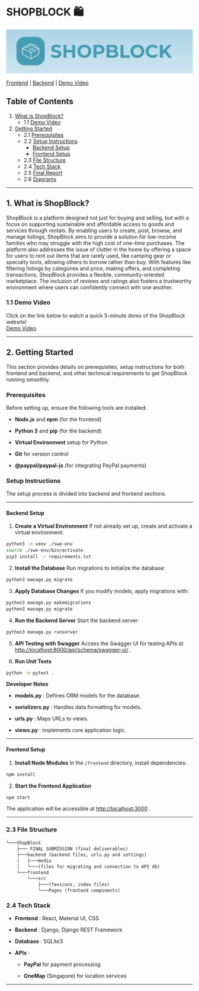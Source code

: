 # SHOPBLOCK 🛍

![alt text](./static/header.png)

[Frontend](https://github.com/KuaLiMin/ShopBlock/tree/main/frontend) | [Backend](https://github.com/KuaLiMin/ShopBlock/tree/main/backend) | [Demo Video](https://www.youtube.com/watch?v=3N9Mm8eZ2Po)

## Table of Contents

1. [What is ShopBlock?](#1-what-is-shopblock)
   - 1.1 [Demo Video](#11-demo-video)
2. [Getting Started](#getting-started)
   - 2.1 [Prerequisites](#prerequisites)
   - 2.2 [Setup Instructions](#setup-instructions)
     - [Backend Setup](#backend-setup)
     - [Frontend Setup](#frontend-setup)
   - 2.3 [File Structure](#23-file-structure)
   - 2.4 [Tech Stack](#24-tech-stack)
   - 2.5 [Final Report](#25-final-report)
   - 2.6 [Diagrams](#26-diagrams)

---

## 1. What is ShopBlock?

ShopBlock is a platform designed not just for buying and selling, but with a focus on supporting sustainable and affordable access to goods and services through rentals. By enabling users to create, post, browse, and manage listings, ShopBlock aims to provide a solution for low-income families who may struggle with the high cost of one-time purchases. The platform also addresses the issue of clutter in the home by offering a space for users to rent out items that are rarely used, like camping gear or specialty tools, allowing others to borrow rather than buy. With features like filtering listings by categories and price, making offers, and completing transactions, ShopBlock provides a flexible, community-oriented marketplace. The inclusion of reviews and ratings also fosters a trustworthy environment where users can confidently connect with one another.

### 1.1 Demo Video

Click on the link below to watch a quick 5-minute demo of the ShopBlock website!  
[Demo Video](https://www.youtube.com/watch?v=3N9Mm8eZ2Po)

---

## 2. Getting Started 

This section provides details on prerequisites, setup instructions for both frontend and backend, and other technical requirements to get ShopBlock running smoothly.

### Prerequisites 

Before setting up, ensure the following tools are installed:
 
- **Node.js**  and **npm**  (for the frontend)
 
- **Python 3**  and **pip**  (for the backend)

 
- **Virtual Environment**  setup for Python
 
- **Git**  for version control
  
- **@paypal/paypal-js** (for integrating PayPal payments)

### Setup Instructions 

The setup process is divided into backend and frontend sections.


---


#### Backend Setup 
 
1. **Create a Virtual Environment** 
If not already set up, create and activate a virtual environment:

```bash
python3 -m venv ./swe-env
source ./swe-env/bin/activate
pip3 install -r requirements.txt
```
 
2. **Install the Database** 
Run migrations to initialize the database:

```bash
python3 manage.py migrate
```
 
3. **Apply Database Changes** 
If you modify models, apply migrations with:

```bash
python3 manage.py makemigrations
python3 manage.py migrate
```
 
4. **Run the Backend Server** 
Start the backend server:

```bash
python3 manage.py runserver
```
 
5. **API Testing with Swagger** 
Access the Swagger UI for testing APIs at [http://localhost:8000/api/schema/swagger-ui/](http://localhost:8000/api/schema/swagger-ui/) .
 
6. **Run Unit Tests** 

```bash
python -m pytest .
```
**Developer Notes**  
- **models.py** : Defines ORM models for the database.
 
- **serializers.py** : Handles data formatting for models.
 
- **urls.py** : Maps URLs to views.
 
- **views.py** : Implements core application logic.


---


#### Frontend Setup 
 
1. **Install Node Modules** 
In the `/frontend` directory, install dependencies:

```bash
npm install
```
 
2. **Start the Frontend Application** 

```bash
npm start
```
The application will be accessible at [http://localhost:3000](http://localhost:3000/) .


---


### 2.3 File Structure 
```
└───ShopBlock
    ├─── FINAL SUBMISSION (final deliverables)
    ├───backend (backend files, urls.py and settings)
    │   ├───media
    │   └───(files for migrating and connection to API db)
    └───frontend 
        └───src
            ├───(favicons, index files)
            └───Pages (frontend components)
```


### 2.4 Tech Stack 
 
- **Frontend** : React, Material UI, CSS
 
- **Backend** : Django, Django REST Framework
 
- **Database** : SQLite3
 
- **APIs** : 
  - **PayPal**  for payment processing
 
  - **OneMap**  (Singapore) for location services

---

